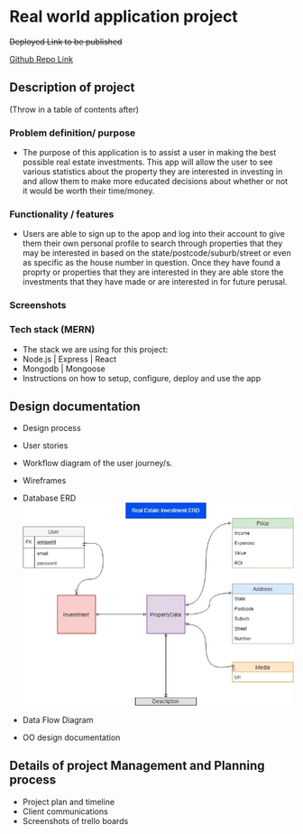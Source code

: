 # Real world application project

~~Deployed Link to be published~~

[Github Repo Link](https://github.com/Dylan-Speight/real-world-application)

## Description of project

(Throw in a table of contents after)

### Problem definition/ purpose

* The purpose of this application is to assist a user in making the best possible real estate investments. This app will allow the user to see various statistics about the property they are interested in investing in and allow them to make more educated decisions about whether or not it would be worth their time/money.
  
### Functionality / features

* Users are able to sign up to the apop and log into their account to give them their own personal profile to search through properties that they may be interested in based on the state/postcode/suburb/street or even as specific as the house number in question. Once they have found a proprty or properties that they are interested in they are able store the investments that they have made or are interested in for future perusal.
  
### Screenshots
  
### Tech stack (MERN)

* The stack we are using for this project:
* Node.js   |   Express   |   React
* Mongodb   |   Mongoose
* Instructions on how to setup, configure, deploy and use the app

## Design documentation

* Design process
* User stories
* Workflow diagram of the user journey/s.
* Wireframes

* Database ERD
![picture](/public/RealEstateERD.png)
* Data Flow Diagram
* OO design documentation
  
## Details of project Management and Planning process

* Project plan and timeline
* Client communications
* Screenshots of trello boards

